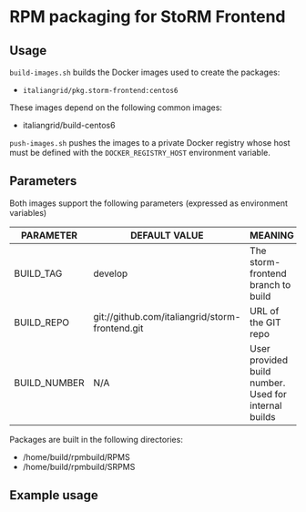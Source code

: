 # RPM packaging for  StoRM Frontend

## Usage

`build-images.sh` builds the Docker images used to create the packages:


- `italiangrid/pkg.storm-frontend:centos6`

These images depend on the following common images:

- italiangrid/build-centos6

`push-images.sh` pushes the images to a private Docker registry whose host
must be defined with the `DOCKER_REGISTRY_HOST` environment variable.

## Parameters

Both images support the following parameters (expressed as environment variables)

| **PARAMETER**   | **DEFAULT VALUE**                                    | **MEANING**                                            |
| --------------- | ---------------------------------------------------- | ------------------------------------------------------ |
| BUILD_TAG       | develop                                              | The storm-frontend branch to build                       |
| BUILD_REPO      | git://github.com/italiangrid/storm-frontend.git        | URL of the GIT  repo                                   |
| BUILD_NUMBER    | N/A                                                  | User provided build number. Used for internal builds   |

Packages are built in the following directories: 
- /home/build/rpmbuild/RPMS
- /home/build/rpmbuild/SRPMS

## Example usage

```
